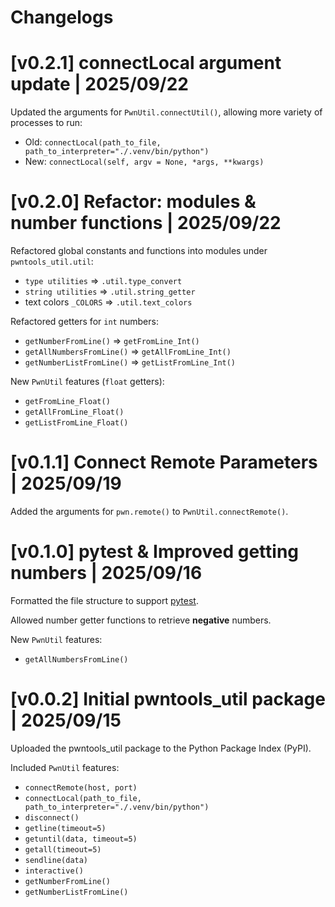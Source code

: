 # Changelogs

# [v0.2.1] connectLocal argument update | 2025/09/22

Updated the arguments for `PwnUtil.connectUtil()`, allowing more variety of processes to run:
- Old: `connectLocal(path_to_file, path_to_interpreter="./.venv/bin/python")`
- New: `connectLocal(self, argv = None, *args, **kwargs)`


# [v0.2.0] Refactor: modules & number functions | 2025/09/22

Refactored global constants and functions into modules under `pwntools_util.util`:
- `type utilities` => `.util.type_convert`
- `string utilities` => `.util.string_getter`
- text colors `_COLORS` => `.util.text_colors`

Refactored getters for `int` numbers:
- `getNumberFromLine()` => `getFromLine_Int()`
- `getAllNumbersFromLine()` => `getAllFromLine_Int()`
- `getNumberListFromLine()` => `getListFromLine_Int()`

New `PwnUtil` features (`float` getters):
- `getFromLine_Float()`
- `getAllFromLine_Float()`
- `getListFromLine_Float()`


# [v0.1.1] Connect Remote Parameters | 2025/09/19

Added the arguments for `pwn.remote()` to `PwnUtil.connectRemote()`.


# [v0.1.0] pytest & Improved getting numbers | 2025/09/16

Formatted the file structure to support [pytest](https://docs.pytest.org/en/stable/index.html).

Allowed number getter functions to retrieve **negative** numbers.

New `PwnUtil` features:
- `getAllNumbersFromLine()`


# [v0.0.2] Initial pwntools_util package | 2025/09/15

Uploaded the pwntools_util package to the Python Package Index (PyPI).

Included `PwnUtil` features:
- `connectRemote(host, port)`
- `connectLocal(path_to_file, path_to_interpreter="./.venv/bin/python")`
- `disconnect()`
- `getline(timeout=5)`
- `getuntil(data, timeout=5)`
- `getall(timeout=5)`
- `sendline(data)`
- `interactive()`
- `getNumberFromLine()`
- `getNumberListFromLine()`
